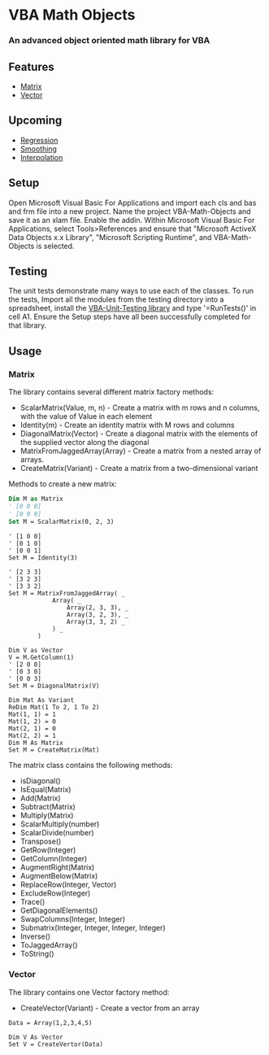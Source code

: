 VBA Math Objects
=====================

### An advanced object oriented math library for VBA

Features
--------
 * [Matrix](#matrix)
 * [Vector](#vector)

Upcoming
--------
 * [Regression](#regression)
 * [Smoothing](#smoothing)
 * [Interpolation](#interpolation)
 
 Setup
-----

Open Microsoft Visual Basic For Applications and import each cls and bas and frm file into a new project. Name the project VBA-Math-Objects and save it as an xlam file. Enable the addin. Within Microsoft Visual Basic For Applications, select Tools>References and ensure that  "Microsoft ActiveX Data Objects x.x Library", "Microsoft Scripting Runtime", and VBA-Math-Objects is selected.

 Testing
 -----
The unit tests demonstrate many ways to use each of the classes. To run the tests, Import all the modules from the testing directory into a spreadsheet, install the [VBA-Unit-Testing library](https://github.com/Beakerboy/VBA-Unit-Tester) and type '=RunTests()' in cell A1. Ensure the Setup steps have all been successfully completed for that library.
 
 Usage
-----

### Matrix
The library contains several different matrix factory methods:

 * ScalarMatrix(Value, m, n) - Create a matrix with m rows and n columns, with the value of Value in each element
 * Identity(m) - Create an identity matrix with M rows and columns
 * DiagonalMatrix(Vector) - Create a diagonal matrix with the elements of the supplied vector along the diagonal
 * MatrixFromJaggedArray(Array) - Create a matrix from a nested array of arrays.
 * CreateMatrix(Variant) - Create a matrix from a two-dimensional variant

Methods to create a new matrix:
```vb
Dim M as Matrix
' [0 0 0]
' [0 0 0]
Set M = ScalarMatrix(0, 2, 3)
```
```vba
' [1 0 0]
' [0 1 0]
' [0 0 1]
Set M = Identity(3)
```
```vba
' [2 3 3]
' [3 2 3]
' [3 3 2]
Set M = MatrixFromJaggedArray( _
            Array( _
                Array(2, 3, 3), _
                Array(3, 2, 3), _
                Array(3, 3, 2) _
            ) _
        )

Dim V as Vector
V = M.GetColumn(1)
' [2 0 0]
' [0 3 0]
' [0 0 3]
Set M = DiagonalMatrix(V)
```
```vba
Dim Mat As Variant
ReDim Mat(1 To 2, 1 To 2)
Mat(1, 1) = 1
Mat(1, 2) = 0
Mat(2, 1) = 0
Mat(2, 2) = 1
Dim M As Matrix
Set M = CreateMatrix(Mat)
```
The matrix class contains the following methods:
* isDiagonal()
* IsEqual(Matrix)
* Add(Matrix)
* Subtract(Matrix)
* Multiply(Matrix)
* ScalarMultiply(number)
* ScalarDivide(number)
* Transpose()
* GetRow(Integer)
* GetColumn(Integer)
* AugmentRight(Matrix)
* AugmentBelow(Matrix)
* ReplaceRow(Integer, Vector)
* ExcludeRow(Integer)
* Trace()
* GetDiagonalElements()
* SwapColumns(Integer, Integer)
* Submatrix(Integer, Integer, Integer, Integer)
* Inverse()
* ToJaggedArray()
* ToString()

### Vector
The library contains one Vector factory method:
 * CreateVector(Variant) - Create a vector from an array
```vba
Data = Array(1,2,3,4,5)

Dim V As Vector
Set V = CreateVertor(Data)
```
